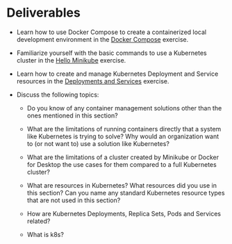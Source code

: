 # Deliverables

- Learn how to use Docker Compose to create a containerized local development environment in the [Docker Compose](/2-virtual-machines-containers/container-management_docker-compose?id=exercise) exercise.

- Familiarize yourself with the basic commands to use a Kubernetes cluster in the [Hello Minikube](/2-virtual-machines-containers/container-management_kubernetes?id=exercise-1-hello-minikube) exercise.

- Learn how to create and manage Kubernetes Deployment and Service resources in the [Deployments and Services](/2-virtual-machines-containers/container-management_kubernetes?id=exercise-2-deployments-and-services) exercise.

- Discuss the following topics:

  - Do you know of any container management solutions other than the ones mentioned in this section?

  - What are the limitations of running containers directly that a system like Kubernetes is trying to solve? Why would an organization want to (or not want to) use a solution like Kubernetes?

  - What are the limitations of a cluster created by Minikube or Docker for Desktop the use cases for them compared to a full Kubernetes cluster?

  - What are resources in Kubernetes? What resources did you use in this section? Can you name any standard Kubernetes resource types that are not used in this section?

  - How are Kubernetes Deployments, Replica Sets, Pods and Services related?

  - What is k8s?
